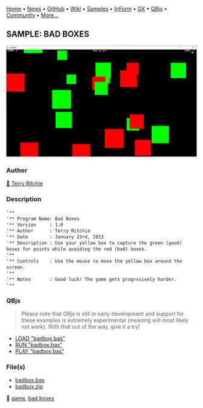 [Home](https://qb64.com) • [News](../../news.md) • [GitHub](https://github.com/QB64Official/qb64) • [Wiki](https://github.com/QB64Official/qb64/wiki) • [Samples](../../samples.md) • [InForm](../../inform.md) • [GX](../../gx.md) • [QBjs](../../qbjs.md) • [Community](../../community.md) • [More...](../../more.md)

## SAMPLE: BAD BOXES

![screenshot.png](img/screenshot.png)

### Author

[🐝 Terry Ritchie](../terry-ritchie.md) 

### Description

```text
'**
'** Program Name: Bad Boxes
'** Version     : 1.0
'** Author      : Terry Ritchie
'** Date        : January 23rd, 2013
'** Description : Use your yellow box to capture the green (good) boxes for points while avoiding the red (bad) boxes.
'**
'** Controls    : Use the mouse to move the yellow box around the screen.
'**
'** Notes       : Good luck! The game gets progrssively harder.
'**
```

### QBjs

> Please note that QBjs is still in early development and support for these examples is extremely experimental (meaning will most likely not work). With that out of the way, give it a try!

* [LOAD "badbox.bas"](https://qbjs.org/index.html?src=https://qb64.com/samples/bad-boxes/src/badbox.bas)
* [RUN "badbox.bas"](https://qbjs.org/index.html?mode=auto&src=https://qb64.com/samples/bad-boxes/src/badbox.bas)
* [PLAY "badbox.bas"](https://qbjs.org/index.html?mode=play&src=https://qb64.com/samples/bad-boxes/src/badbox.bas)

### File(s)

* [badbox.bas](src/badbox.bas)
* [badbox.zip](src/badbox.zip)

🔗 [game](../game.md), [bad boxes](../bad-boxes.md)
